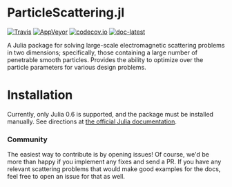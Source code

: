 # ParticleScattering.jl

[![Travis](https://travis-ci.org/bblankrot/ParticleScattering.jl.svg?branch=master)](https://travis-ci.org/bblankrot/ParticleScattering.jl)
[![AppVeyor](https://ci.appveyor.com/api/projects/status/p0p636vtrx95ch8m/branch/master?svg=true)](https://ci.appveyor.com/project/bblankrot/particlescattering-jl/branch/master)
[![codecov.io](http://codecov.io/github/bblankrot/ParticleScattering.jl/coverage.svg?branch=master)](http://codecov.io/github/bblankrot/ParticleScattering.jl?branch=master)
[![doc-latest](https://img.shields.io/badge/docs-latest-blue.svg)](https://bblankrot.github.io/ParticleScattering.jl/latest)

A Julia package for solving large-scale electromagnetic
scattering problems in two dimensions; specifically,
those containing a large number of penetrable smooth
particles. Provides the ability to optimize over the
particle parameters for various design problems.

# Installation

Currently, only Julia 0.6 is supported, and the package must be installed
manually. See directions at [the official Julia documentation](https://docs.julialang.org/en/stable/manual/packages/#Installing-Unregistered-Packages-1).

### Community

The easiest way to contribute is by opening issues! Of course, we'd be more than happy if you implement any fixes and send a PR. If you have any relevant scattering problems that would make good examples for the docs, feel free to open an issue for that as well.
